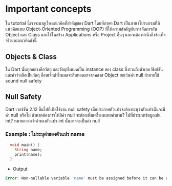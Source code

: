 # Important concepts
ใน tutorial นี้เราจะมาดูเรื่องแนวคิดที่สำคัญของ Dart  โดยที่ภาษา Dart เป็นภาษาโปรแกรมที่มีแนวคิดแบบ Object-Oriented Programming (OOP) ที่ให้ความสำคัญกับการจัดการกับ Object และ Class และใช้ในสร้าง Applications หรือ Project อื่นๆ และจะต้องคำนึงถึงข้อเท็จจริงและแนวคิดดังนี้
## Objects & Class
ใน Dart นั้นทุกอย่างคือวัตถุ และวัตถุทั้งหมดเป็น instance ของ class ซึ่งรวมถึงตัวเลข ฟังก์ชัน และค่าว่างถือเป็นวัตถุ อ็อบเจ็กต์ทั้งหมดจะสืบทอดมาจากคลาส Object ยกเว้นค่า null ถ้าหากใช้ sound null safety

## Null Safety
Dart เวอร์ชัน 2.12 ขึ้นไปที่เปิดใช้งาน null safety เมื่อประกาศตัวแปรจะต้องระบุว่าตัวแปรนั้นจะมีค่า null หรือไม่ ถ้าหากต้องการให้มีค่า null จะต้องเพื่มเครื่องหมายคำถาม? ไปที่ประเภทข้อมูลเช่น int? หมายความว่าค่าของตัวแปร int นั้นอาจจะเป็นค่า null

### Example : ไม่ระบุค่าของตัวแปร name
```dart
  void main() {
    String name;  
    print(name);  
  }
```
- Output
  
``` dart
Error: Non-nullable variable 'name' must be assigned before it can be used.
```
